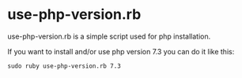 # use-php-version.rb
use-php-version.rb is a simple script used for php installation.

If you want to install and/or use php version 7.3 you can do it like this:

```
sudo ruby use-php-version.rb 7.3
```
